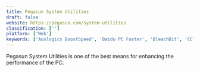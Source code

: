 ```yaml
---
title: Pegasun System Utilities
draft: false 
website: https://pegasun.com/system-utilities
classification: ['']
platform: ['Web']
keywords: ['Auslogics BoostSpeed', 'Baidu PC Faster', 'BleachBit', 'CCleaner', 'Clean Master', 'CleanMyMac X', 'GNOME Tweak Tool', 'Glary Utilities', 'Iceclean', 'PCMedik', 'PerfectSpeed PC Optimizer', 'PrivaZer', 'Puran Utilities', 'Sysinternals Suite', 'System Mechanic', 'TweakNow PowerPack', 'Unity Tweak Tool', 'WinUtilities', 'Wise Care 365', 'Yamicsoft Windows Manager']
---
```

Pegasun System Utilities is one of the best means for enhancing the performance of the PC.